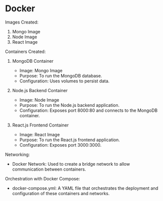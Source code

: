 # Docker

Images Created:
1. Mongo Image
2. Node Image
3. React Image

Containers Created:
1. MongoDB Container
   - Image: Mongo Image
   - Purpose: To run the MongoDB database.
   - Configuration: Uses volumes to persist data.

2. Node.js Backend Container
   - Image: Node Image
   - Purpose: To run the Node.js backend application.
   - Configuration: Exposes port 8000:80 and connects to the MongoDB container.

3. React.js Frontend Container
   - Image: React Image
   - Purpose: To run the React.js frontend application.
   - Configuration: Exposes port 3000:3000.

Networking:
- Docker Network: Used to create a bridge network to allow communication between containers.

Orchestration with Docker Compose:
- docker-compose.yml: A YAML file that orchestrates the deployment and configuration of these containers and networks.
